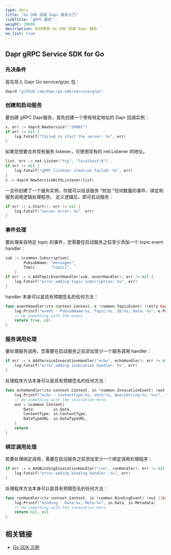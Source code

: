 ```yaml
---
type: docs
title: "Go SDK 回调 Dapr 服务入门"
linkTitle: "gRPC 服务"
weight: 20000
description: 如何使用 Go SDK 回调 Dapr 服务
no_list: true
---
```


## Dapr gRPC Service SDK for Go

### 先决条件
首先导入 Dapr Go service/grpc 包：

```go
daprd "github.com/dapr/go-sdk/service/grpc"
```

### 创建和启动服务

要创建 gRPC Dapr服务，首先创建一个带有特定地址的 Dapr 回调实例：

```go
s, err := daprd.NewService(":50001")
if err != nil {
    log.Fatalf("failed to start the server: %v", err)
}
```
如果您想要合并现有服务 listener，可使用现有的 net.Listener 的地址。

```go
list, err := net.Listen("tcp", "localhost:0")
if err != nil {
    log.Fatalf("gRPC listener creation failed: %s", err)
}
s := daprd.NewServiceWithListener(list)
```

一旦你创建了一个服务实例，你就可以给该服务 "附加 "任何数量的事件、绑定和服务调用逻辑处理程序。 定义逻辑后，即可启动服务：

```go
if err := s.Start(); err != nil {
    log.Fatalf("server error: %v", err)
}
```

### 事件处理
要处理来自特定 topic 的事件，您需要在启动服务之前至少添加一个 topic event handler：

```go
sub := &common.Subscription{
        PubsubName: "messages",
        Topic:      "topic1",
    }
if err := s.AddTopicEventHandler(sub, eventHandler); err != nil {
    log.Fatalf("error adding topic subscription: %v", err)
}
```

handler 本身可以是具有预期签名的任何方法：

```go
func eventHandler(ctx context.Context, e *common.TopicEvent) (retry bool, err error) {
    log.Printf("event - PubsubName:%s, Topic:%s, ID:%s, Data: %v", e.PubsubName, e.Topic, e.ID, e.Data)
    // do something with the event
    return true, nil
}
```

### 服务调用处理
要处理服务调用，您需要在启动服务之前添加至少一个服务调用 handler：

```go
if err := s.AddServiceInvocationHandler("echo", echoHandler); err != nil {
    log.Fatalf("error adding invocation handler: %v", err)
}
```

处理程序方法本身可以是具有预期签名的任何方法：

```go
func echoHandler(ctx context.Context, in *common.InvocationEvent) (out *common.Content, err error) {
    log.Printf("echo - ContentType:%s, Verb:%s, QueryString:%s, %+v", in.ContentType, in.Verb, in.QueryString, string(in.Data))
    // do something with the invocation here 
    out = &common.Content{
        Data:        in.Data,
        ContentType: in.ContentType,
        DataTypeURL: in.DataTypeURL,
    }
    return
}
```

### 绑定调用处理
若要处理绑定调用，需要在启动服务之前添加至少一个绑定调用处理程序：

```go
if err := s.AddBindingInvocationHandler("run", runHandler); err != nil {
    log.Fatalf("error adding binding handler: %v", err)
}
```

处理程序方法本身可以是具有预期签名的任何方法：

```go
func runHandler(ctx context.Context, in *common.BindingEvent) (out []byte, err error) {
    log.Printf("binding - Data:%v, Meta:%v", in.Data, in.Metadata)
    // do something with the invocation here 
    return nil, nil
}
```

## 相关链接
- [Go SDK 示例](https://github.com/dapr/go-sdk/tree/main/examples)
